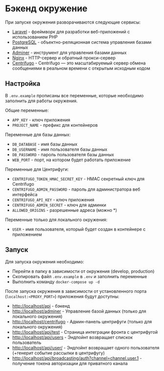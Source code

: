 # Бэкенд окружение
При запуске окружения разворачиваются следующие сервисы:
- [Laravel](https://laravel.com/) - фреймворк для разработки веб-приложений с использованием PHP
- [PostgreSQL](https://www.postgresql.org/) - объектно-реляционная система управления базами данных
- [Adminer](https://www.adminer.org/) - инструмент для управления базами данных
- [Nginx](https://www.nginx.com/) - HTTP-сервер и обратный прокси-сервер
- [Centrifugo](https://centrifugal.dev/) - Centrifugo — это масштабируемый сервер обмена сообщениями в реальном времени с открытым исходным кодом

## Настройка
В `.env.example` прописаны все переменные, которые необходимо заполнить для работы окружения.

Общие переменные:
* `APP_KEY` - ключ приложения
* `PROJECT_NAME` - префикс для контейнеров

Переменные для базы данных:
* `DB_DATABASE` - имя базы данных
* `DB_USERNAME` - имя пользователя базы данных
* `DB_PASSWORD` - пароль пользователя базы данных
* `WEB_PORT` - порт, на котором будет работать приложение

Переменные для Центрифуги:
* `CENTRIFUGO_TOKEN_HMAC_SECRET_KEY` - HMAC секретный ключ для Centrifugo
* `CENTRIFUGO_ADMIN_PASSWORD` - пароль для администратора веб интерфейса
* `CENTRIFUGO_API_KEY` - ключ приложения
* `CENTRIFUGO_ADMIN_SECRET` - ключ для админки
* `ALLOWED_ORIGINS` - разрешенные адреса (можно *)

Переменные только для локального окружения:
* `USER` - имя пользователя, который будет создан в контейнере с приложением

## Запуск
Для запуска окружения необходимо:
* Перейти в папку в зависимости от окружения (develop, production)
* Скопировать файл `.env.example` в `.env` и заполнить переменные
* Выполнить команду `docker-compose up -d`

После запуска окружения в зависимости от установленного порта (`localhost:<PROXY_PORT>`) приложения будут доступны:
* [http://localhost/api](http://localhost/api) - бэкенд
* [http://localhost/adminer](http://localhost/adminer) - Управление базой данных (только для локального окружения)
* [http://localhost/centrifugo](http://localhost/centrifugo) - Админ-панель центрифуги (только для локального окружения)
* [http://localhost/api/test](http://localhost/api/test) - Страница интеграции фронта с центрифугой
* [http://localhost/api/users](http://localhost/api/users) - Эндпойнт возвращает спискок пользователь
* [http://localhost/api/user/<id>](http://localhost/api/user/<id>) - Эндпойнт возвращает одного пользователя (+генерит событие рассылки в центрифугу)
* [http://localhost/api/broadcasting/auth?channel=channel.user.1](localhost/api/broadcasting/auth?channel=channel.user.1) - получение токена авторизации для приватного канала